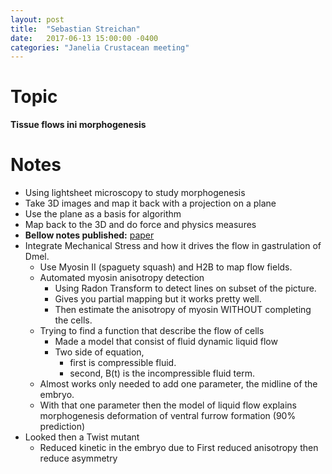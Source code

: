 ```yaml
---
layout: post
title:  "Sebastian Streichan"
date:   2017-06-13 15:00:00 -0400
categories: "Janelia Crustacean meeting"
---
```


# Topic
**Tissue flows ini morphogenesis**

# Notes
* Using lightsheet microscopy to study morphogenesis
* Take 3D images and map it back with a projection on a plane
* Use the plane as a basis for algorithm
* Map back to the 3D and do force and physics measures
* **Bellow notes published:** [paper](https://arxiv.org/abs/1701.07100)
* Integrate Mechanical Stress and how it drives the flow in gastrulation of Dmel.
  * Use Myosin II (spaguety squash) and H2B to map flow fields.
  * Automated myosin anisotropy detection
    * Using Radon Transform to detect lines on subset of the picture.
    * Gives you partial mapping but it works pretty well.
    * Then estimate the anisotropy of myosin WITHOUT completing the cells.
  * Trying to find a function that describe the flow of cells
    * Made a model that consist of fluid dynamic liquid flow
    * Two side of equation,
      * first is compressible fluid.
      * second, B(t) is the incompressible fluid term.
  * Almost works only needed to add one parameter, the midline of the embryo.
  * With that one parameter then the model of liquid flow explains morphogenesis deformation of ventral furrow formation (90% prediction)
* Looked then a Twist mutant
  * Reduced kinetic in the embryo due to First reduced anisotropy then reduce asymmetry
